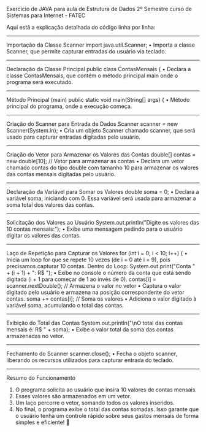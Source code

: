 Exercício de JAVA para aula de Estrutura de Dados 2º Semestre curso de Sistemas para Internet - FATEC

Aqui está a explicação detalhada do código linha por linha:
________________________________________
Importação da Classe Scanner
import java.util.Scanner;
•	Importa a classe Scanner, que permite capturar entradas do usuário via teclado.
________________________________________
Declaração da Classe Principal
public class ContasMensais {
•	Declara a classe ContasMensais, que contém o método principal main onde o programa será executado.
________________________________________
Método Principal (main)
public static void main(String[] args) {
•	Método principal do programa, onde a execução começa.
________________________________________
Criação do Scanner para Entrada de Dados
Scanner scanner = new Scanner(System.in);
•	Cria um objeto Scanner chamado scanner, que será usado para capturar entradas digitadas pelo usuário.
________________________________________
Criação do Vetor para Armazenar os Valores das Contas
double[] contas = new double[10]; // Vetor para armazenar as contas
•	Declara um vetor chamado contas do tipo double com tamanho 10 para armazenar os valores das contas mensais digitadas pelo usuário.
________________________________________
Declaração da Variável para Somar os Valores
double soma = 0;
•	Declara a variável soma, iniciando com 0. Essa variável será usada para armazenar a soma total dos valores das contas.
________________________________________
Solicitação dos Valores ao Usuário
System.out.println("Digite os valores das 10 contas mensais:");
•	Exibe uma mensagem pedindo para o usuário digitar os valores das contas.
________________________________________
Laço de Repetição para Capturar os Valores
for (int i = 0; i < 10; i++) {
•	Inicia um loop for que se repete 10 vezes (de i = 0 até i = 9), pois precisamos capturar 10 contas.
Dentro do Loop:
System.out.print("Conta " + (i + 1) + ": R$ ");
•	Exibe no console o número da conta que está sendo digitada (i + 1 para começar de 1 ao invés de 0).
contas[i] = scanner.nextDouble(); // Armazena o valor no vetor
•	Captura o valor digitado pelo usuário e armazena na posição correspondente do vetor contas.
soma += contas[i]; // Soma os valores
•	Adiciona o valor digitado à variável soma, acumulando o total das contas.
________________________________________
Exibição do Total das Contas
System.out.println("\nO total das contas mensais é: R$ " + soma);
•	Exibe o valor total da soma das contas armazenadas no vetor.
________________________________________
Fechamento do Scanner
scanner.close();
•	Fecha o objeto scanner, liberando os recursos utilizados para capturar entrada do teclado.
________________________________________
Resumo do Funcionamento
1.	O programa solicita ao usuário que insira 10 valores de contas mensais.
2.	Esses valores são armazenados em um vetor.
3.	Um laço percorre o vetor, somando todos os valores inseridos.
4.	No final, o programa exibe o total das contas somadas.
Isso garante que o usuário tenha um controle rápido sobre seus gastos mensais de forma simples e eficiente! 🚀


